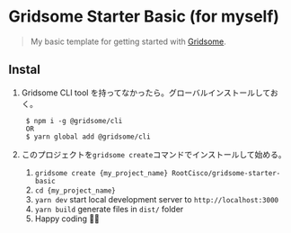 # Gridsome Starter Basic (for myself)

> My basic template for getting started with [Gridsome](https://gridsome.org/).

## Instal

1. Gridsome CLI tool を持ってなかったら。グローバルインストールしておく。

        $ npm i -g @gridsome/cli
        OR
        $ yarn global add @gridsome/cli

2. このプロジェクトを`gridsome create`コマンドでインストールして始める。
    1. `gridsome create {my_project_name} RootCisco/gridsome-starter-basic`
    2. `cd {my_project_name}`
    3. `yarn dev` start local development server to `http://localhost:3000`
    4. `yarn build` generate files in `dist/` folder
    5. Happy coding 🎉🙌
